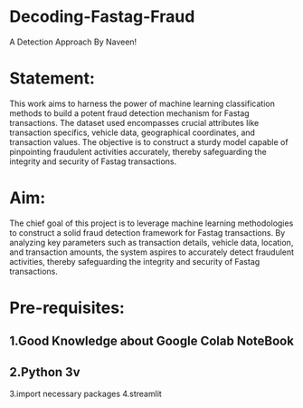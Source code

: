 # Decoding-Fastag-Fraud
A Detection Approach By Naveen!

# Statement:
This work aims to harness the power of machine learning classification methods to build a potent fraud detection mechanism for Fastag transactions. The dataset used encompasses crucial attributes like transaction specifics, vehicle data, geographical coordinates, and transaction values. The objective is to construct a sturdy model capable of pinpointing fraudulent activities accurately, thereby safeguarding the integrity and security of Fastag transactions.


# Aim:

The chief goal of this project is to leverage machine learning methodologies to construct a solid fraud detection framework for Fastag transactions. By analyzing key parameters such as transaction details, vehicle data, location, and transaction amounts, the system aspires to accurately detect fraudulent activities, thereby safeguarding the integrity and security of Fastag transactions.
# Pre-requisites:
## 1.Good Knowledge about Google Colab NoteBook
## 2.Python 3v
3.import necessary packages
4.streamlit
